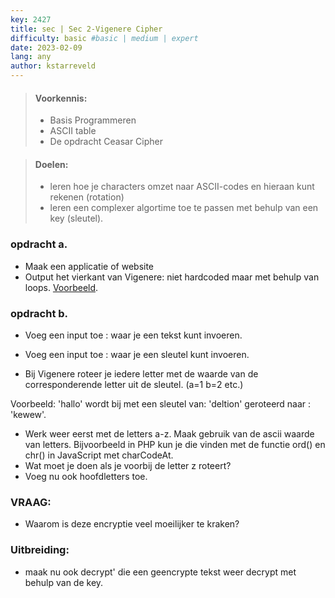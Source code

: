 ```yaml
---
key: 2427
title: sec | Sec 2-Vigenere Cipher
difficulty: basic #basic | medium | expert
date: 2023-02-09
lang: any
author: kstarreveld
---
```





> #### Voorkennis:  
> * Basis Programmeren 
> * ASCII table
> * De opdracht Ceasar Cipher

> #### Doelen:  
> * leren hoe je characters omzet naar ASCII-codes en hieraan kunt rekenen (rotation)
> * leren een complexer algortime toe te passen met behulp van een key (sleutel).


### opdracht a.
* Maak een applicatie of website
* Output het vierkant van Vigenere: niet hardcoded maar met behulp van loops. [Voorbeeld](https://info.math4all.nl/Wiskundegeschiedenis/Onderdelen/RGPriemEx3.html).

### opdracht b.
* Voeg een input toe :  waar je een tekst kunt invoeren.
* Voeg een input toe :  waar je een sleutel kunt invoeren.

* Bij Vigenere roteer je iedere letter met de waarde van de corresponderende letter uit de sleutel. (a=1 b=2 etc.)

Voorbeeld: 'hallo' wordt bij met een sleutel van: 'deltion' geroteerd naar :  'kewew'.

* Werk weer eerst met de letters a-z. Maak gebruik van de ascii waarde van letters. Bijvoorbeeld in PHP kun je die vinden met de functie ord() en chr() in JavaScript met charCodeAt. 
* Wat moet je doen als je voorbij de letter z roteert?
* Voeg nu ook hoofdletters toe.

### VRAAG:
* Waarom is deze encryptie veel moeilijker te kraken?

### Uitbreiding:
* maak nu ook decrypt' die een geencrypte tekst weer decrypt met behulp van de key.
